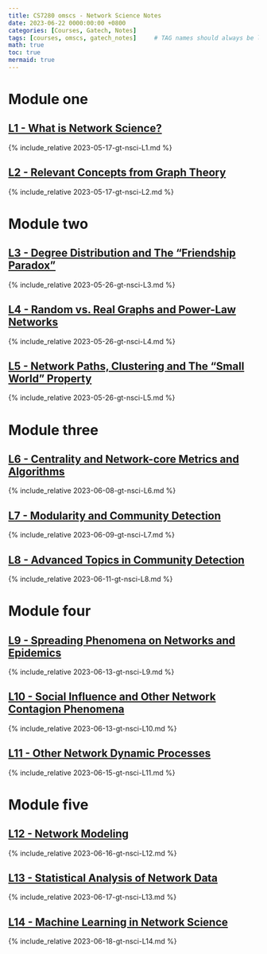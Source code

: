 ```yaml
---
title: CS7280 omscs - Network Science Notes
date: 2023-06-22 0000:00:00 +0800
categories: [Courses, Gatech, Notes]
tags: [courses, omscs, gatech_notes]     # TAG names should always be lowercase
math: true
toc: true
mermaid: true
---
```


# Module one

## [L1 - What is Network Science?](../gt-nsci-L1)

{% include_relative 2023-05-17-gt-nsci-L1.md %}

## [L2 - Relevant Concepts from Graph Theory](../gt-nsci-L2)

{% include_relative 2023-05-17-gt-nsci-L2.md %}

# Module two

## [L3 - Degree Distribution and The “Friendship Paradox”](../gt-nsci-L3)

{% include_relative 2023-05-26-gt-nsci-L3.md %}

## [L4 - Random vs. Real Graphs and Power-Law Networks](../gt-nsci-L4)

{% include_relative 2023-05-26-gt-nsci-L4.md %}

## [L5 - Network Paths, Clustering and The “Small World” Property](../gt-nsci-L5)

{% include_relative 2023-05-26-gt-nsci-L5.md %}

# Module three

## [L6 - Centrality and Network-core Metrics and Algorithms](../gt-nsci-L6)

{% include_relative 2023-06-08-gt-nsci-L6.md %}

## [L7 - Modularity and Community Detection](../gt-nsci-L7)

{% include_relative 2023-06-09-gt-nsci-L7.md %}

## [L8 - Advanced Topics in Community Detection](../gt-nsci-L8)

{% include_relative 2023-06-11-gt-nsci-L8.md %}

# Module four

## [L9 - Spreading Phenomena on Networks and Epidemics](../gt-nsci-L9)

{% include_relative 2023-06-13-gt-nsci-L9.md %}

## [L10 - Social Influence and Other Network Contagion Phenomena](../gt-nsci-L10)

{% include_relative 2023-06-13-gt-nsci-L10.md %}

## [L11 - Other Network Dynamic Processes](../gt-nsci-L11)

{% include_relative 2023-06-15-gt-nsci-L11.md %}

# Module five

## [L12 -  Network Modeling](../gt-nsci-L12)

{% include_relative 2023-06-16-gt-nsci-L12.md %}

## [L13 - Statistical Analysis of Network Data](../gt-nsci-L13)

{% include_relative 2023-06-17-gt-nsci-L13.md %}

## [L14 - Machine Learning in Network Science](../gt-nsci-L14)

{% include_relative 2023-06-18-gt-nsci-L14.md %}